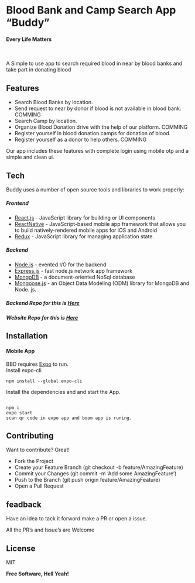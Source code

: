 <h1 class="code-line" data-line-start=0 data-line-end=1 ><a id="Blood_Bank_Search_App_BBD_0"></a>Blood Bank and Camp Search App “Buddy”</h1>
<h4 class="code-line" data-line-start=1 data-line-end=2 ><a id="Every_Life_Matters_1"></a>Every Life Matters</h4>

&nbsp;&nbsp;&nbsp;&nbsp;&nbsp;&nbsp;&nbsp;&nbsp;&nbsp;&nbsp;&nbsp;&nbsp;&nbsp;&nbsp;&nbsp;&nbsp;&nbsp;&nbsp;&nbsp;

A Simple to use app to search required blood in near by blood banks and take part in donating blood</p>
<h2 class="code-line" data-line-start=7 data-line-end=8 ><a id="Features_7"></a>Features</h2>
<ul>
<li class="has-line-data" data-line-start="8" data-line-end="9">Search Blood Banks by location.</li>
<li class="has-line-data" data-line-start="9" data-line-end="10">Send request to near by donor if blood is not available in blood bank. COMMING</li>
  <li class="has-line-data" data-line-start="8" data-line-end="9">Search Camp by location.</li>
<li class="has-line-data" data-line-start="10" data-line-end="11">Organize Blood Donation drive with the help of our platform. COMMING</li>
<li class="has-line-data" data-line-start="11" data-line-end="12">Register yourself in blood donation camps for donation of blood.</li>
<li class="has-line-data" data-line-start="12" data-line-end="14">Register yourself as a donor to help others. COMMING</li>
</ul>
<p class="has-line-data" data-line-start="14" data-line-end="15">Our app includes these features with complete login using mobile otp and a simple and clean ui.</p>
<h2 class="code-line" data-line-start=16 data-line-end=17 ><a id="Tech_16"></a>Tech</h2>
<p class="has-line-data" data-line-start="18" data-line-end="19">Buddy uses a number of open source tools and libraries to work properly:</p>
<h5 class="code-line" data-line-start=20 data-line-end=21 ><a id="Frontend_20"></a>Frontend</h5>
<ul>
<li class="has-line-data" data-line-start="21" data-line-end="22"><a href="https://reactjs.org/">React.js</a> - JavaScript library for building or UI components</li>
<li class="has-line-data" data-line-start="22" data-line-end="23"><a href="https://reactnative.dev/">ReactNative</a> - JavaScript-based mobile app framework that allows you to build natively-rendered mobile apps for iOS and Android</li>
<li class="has-line-data" data-line-start="23" data-line-end="24"><a href="https://www.npmjs.com/package/redux">Redux</a> - JavaScript library for managing application state.</li>
</ul>
<h5 class="code-line" data-line-start=26 data-line-end=27 ><a id="Backend_26"></a>Backend </h5>
<ul>
<li class="has-line-data" data-line-start="27" data-line-end="28"><a href="http://nodejs.org">Node.js</a> - evented I/O for the backend</li>
<li class="has-line-data" data-line-start="28" data-line-end="29"><a href="http://expressjs.com">Express.js</a> - fast node.js network app framework</li>
<li class="has-line-data" data-line-start="29" data-line-end="30"><a href="https://www.mongodb.com/">MongoDB</a> - a document-oriented NoSql database</li>
<li class="has-line-data" data-line-start="30" data-line-end="32"><a href="https://www.npmjs.com/package/mongoose">Mongoose.js</a> - an Object Data Modeling (ODM) library for MongoDB and Node. js.</li>
  

</ul>
<h5 class="code-line" data-line-start=26 data-line-end=27 ><a id="Backend_26"></a>Backend Repo for this is <a href="https://github.com/MEMARSAHAB/Buddy-Api">Here</a> </h5>  
<h5 class="code-line" data-line-start=26 data-line-end=27 ><a id="Backend_26"></a>Website Repo for this is <a href="https://github.com/MEMARSAHAB/Buddy-Web">Here</a> </h5>  


<h2 class="code-line" data-line-start=34 data-line-end=35 ><a id="Installation_34"></a>Installation</h2>

<h4 class="code-line" data-line-start=66 data-line-end=67 ><a id="Mobile_App_66"></a>Mobile App</h4>
<p class="has-line-data" data-line-start="67" data-line-end="69">BBD requires <a href="https://expo.io/">Expo</a> to run.<br>
Install expo-cli</p>
<pre><code class="has-line-data" data-line-start="70" data-line-end="72" class="language-sh">npm install --global expo-cli
</code></pre>
<p class="has-line-data" data-line-start="73" data-line-end="74">Install the dependencies and and start the App.</p>
<pre><code class="has-line-data" data-line-start="75" data-line-end="80" class="language-sh">
npm i
expo start
scan qr code <span class="hljs-keyword">in</span> expo app and boom app is runing.
</code></pre>
<h2 class="code-line" data-line-start=81 data-line-end=82 ><a id="Contributing_81"></a>Contributing</h2>
<p class="has-line-data" data-line-start="83" data-line-end="84">Want to contribute? Great!</p>
<ul>
<li class="has-line-data" data-line-start="84" data-line-end="85">Fork the Project</li>
<li class="has-line-data" data-line-start="85" data-line-end="86">Create your Feature Branch (git checkout -b feature/AmazingFeature)</li>
<li class="has-line-data" data-line-start="86" data-line-end="87">Commit your Changes (git commit -m ‘Add some AmazingFeature’)</li>
<li class="has-line-data" data-line-start="87" data-line-end="88">Push to the Branch (git push origin feature/AmazingFeature)</li>
<li class="has-line-data" data-line-start="88" data-line-end="90">Open a Pull Request</li>
</ul>
<h2 class="code-line" data-line-start=90 data-line-end=91 ><a id="feadback_90"></a>feadback</h2>
<p class="has-line-data" data-line-start="92" data-line-end="93">Have an idea to tack it forword make a PR or open a issue.</p>
<p class="has-line-data" data-line-start="94" data-line-end="95">All the PR’s and Issue’s are Welcome</p>
<h2 class="code-line" data-line-start=96 data-line-end=97 ><a id="License_96"></a>License</h2>
<p class="has-line-data" data-line-start="98" data-line-end="99">MIT</p>
<p class="has-line-data" data-line-start="100" data-line-end="101"><strong>Free Software, Hell Yeah!</strong></p>
